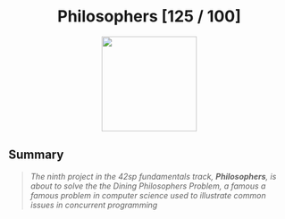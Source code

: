 <div align="center"><h1>Philosophers [125 / 100]</h1></div>

<div align="center">
   <a href="https://github.com/ArthurSobreira/42_push_swap" target="_blank">
      <img height=170 src="https://github.com/ayogun/42-project-badges/blob/main/badges/philosophersm.png" hspace = "10">
   </a>
</div>

## Summary

> <i>The ninth project in the 42sp fundamentals track, <strong>Philosophers</strong>, is about to solve the the Dining Philosophers Problem, </i>
> <i>a famous a famous problem in computer science used to illustrate common issues in concurrent programming

<br>
